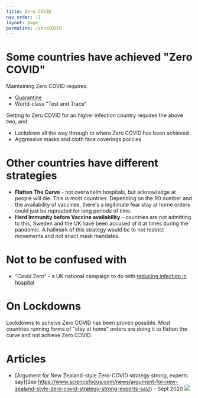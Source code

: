 ```yaml
---
title: Zero COVID
nav_order: -1
layout: page
permalink: /zeroCOVID
---
```


# Some countries have achieved "Zero COVID"

Maintaining Zero COVID requires:

* [Quarantine](/quarantine)
* World-class "Test and Trace"

Getting to Zero COVID for an higher infection country requires the above two, and:

* Lockdown all the way through to where Zero COVID has been achieved
* Aggressive masks and cloth face coverings policies

# Other countries have different strategies

* **Flatten The Curve** - not overwhelm hospitals, but acknowledge at people will die. This is most countries. Depending on the R0 number and the availability of vaccines, there's a legitimate fear stay at home orders could just be repreated for long periods of time.
* **Herd Immunity before Vaccine availability** - countries are not admitting to this, Sweden and the UK have been accused of it at times during the pandemic. A hallmark of this strategy would be to not restrict movements and not enact mask mandates.

# Not to be confused with

* "Covid Zero" - a UK national campaign to do with [reducing infection in hospital](https://www.uhs.nhs.uk/AboutTheTrust/Newsandpublications/COVID-ZERO/COVID-ZERO.aspx)

# On Lockdowns

Lockdowns to acheive Zero COVID has been proven possible. Most countries running forms of "stay at home" orders are doing it to flatten the curve and not achieve Zero COVID.  

# Articles

* [Argument for New Zealand-style Zero-COVID strategy strong, experts say](See https://www.sciencefocus.com/news/argument-for-new-zealand-style-zero-covid-strategy-strong-experts-say/) - Sept 2020 ![](https://images.immediate.co.uk/production/volatile/sites/4/2019/03/SciFo-logo-262b85a.png?quality=90&resize=145,43)

